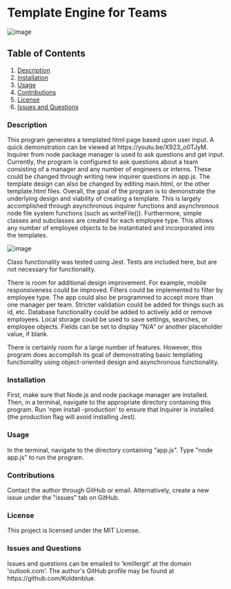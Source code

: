 # Template Engine for Teams

![image](https://img.shields.io/badge/license-MIT%20License-green)

## Table of Contents

1. <a href="#description">Description</a>
2. <a href="#installation">Installation</a>
3. <a href="#usage">Usage</a>
4. <a href="#contributions">Contributions</a>
5. <a href="#license">License</a>
6. <a href="#questions">Issues and Questions</a>
<h3 id='description'>Description</h3>
This program generates a templated html page based upon user input. A quick demonstration can be viewed at https://youtu.be/X923_o0TJyM. Inquirer from node package manager is used to ask questions and get input. Currently, the program is configured to ask questions about a team consisting of a manager and any number of engineers or interns. These could be changed through writing new inquirer questions in app.js. The template design can also be changed by editing main.html, or the other template.html files. Overall, the goal of the program is to demonstrate the underlying design and viability of creating a template. This is largely accomplished through asynchronous inquirer functions and asynchronous node file system functions (such as writeFile()). Furthermore, simple classes and subclasses are created for each employee type. This allows any number of employee objects to be instantiated and incorporated into the templates. 

![image](https://user-images.githubusercontent.com/64618290/90988497-0d31e080-e548-11ea-8a7d-a604e0949886.png)

Class functionality was tested using Jest. Tests are included here, but are not necessary for functionality. 

There is room for additional design improvement. For example, mobile responsiveness could be improved. Filters could be implemented to filter by employee type. The app could also be programmed to accept more than one manager per team. Stricter validation could be added for things such as id, etc. Database functionality could be added to actively add or remove employees. Local storage could be used to save settings, searches, or employee objects. Fields can be set to display "N/A" or another placeholder value, if blank. 

There is certainly room for a large number of features. However, this program does accomplish its goal of demonstrating basic templating functionality using object-oriented design and asynchronous functionality.

<h3 id='installation'>Installation</h3>
First, make sure that Node.js and node package manager are installed. Then, in a terminal, navigate to the appropriate directory containing this program. Run 'npm install -production' to ensure that Inquirer is installed (the production flag will avoid installing Jest). 

<h3 id='usage'>Usage</h3>
In the terminal, navigate to the directory containing "app.js". Type "node app.js" to run the program.

<h3 id='contributions'>Contributions</h3>
Contact the author through GitHub or email. Alternatively, create a new issue under the "issues" tab on GitHub.

<h3 id='license'>License</h3>
This project is licensed under the MIT License.

<h3 id='questions'>Issues and Questions</h3>
Issues and questions can be emailed to 'kmillergit' at the domain 'outlook.com'. The author's GitHub profile may be found at https://github.com/Koldenblue.